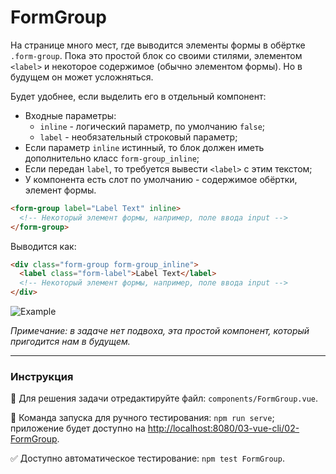 # FormGroup

На странице много мест, где выводится элементы формы в обёртке `.form-group`. Пока это простой блок со своими стилями, элементом `<label>` и некоторое содержимое (обычно элементом формы). Но в будущем он может усложняться.

Будет удобнее, если выделить его в отдельный компонент:
- Входные параметры:
    - `inline` - логический параметр, по умолчанию `false`;
    - `label` - необязательный строковый параметр;
- Если параметр `inline` истинный, то блок должен иметь дополнительно класс `form-group_inline`;
- Если передан `label`, то требуется вывести `<label>` с этим текстом;
- У компонента есть слот по умолчанию - содержимое обёртки, элемент формы.

```html
<form-group label="Label Text" inline>
  <!-- Некоторый элемент формы, например, поле ввода input -->
</form-group>
```

Выводится как:
```html
<div class="form-group form-group_inline">
  <label class="form-label">Label Text</label>
  <!-- Некоторый элемент формы, например, поле ввода input -->
</div>
```

<img src="https://i.imgur.com/ELl07o0.png" alt="Example" />


*Примечание: в задаче нет подвоха, эта простой компонент, который пригодится нам в будущем.*

---

### Инструкция

📝 Для решения задачи отредактируйте файл: `components/FormGroup.vue`.

🚀 Команда запуска для ручного тестирования: `npm run serve`;<br>
приложение будет доступно на [http://localhost:8080/03-vue-cli/02-FormGroup](http://localhost:8080/03-vue-cli/02-FormGroup).

✅ Доступно автоматическое тестирование: `npm test FormGroup`.
